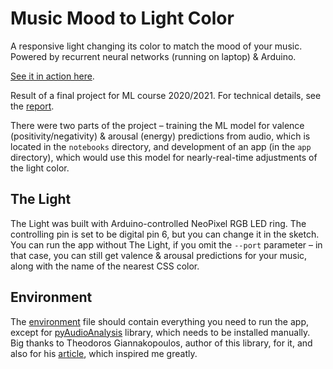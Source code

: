 
# Music Mood to Light Color

A responsive light changing its color to match the mood of your music. Powered by recurrent neural networks (running on laptop) & Arduino. 

[See it in action here](https://youtu.be/xi0QlckEt9w).

Result of a final project for ML course 2020/2021. For technical details, see the [report](report.pdf). 

There were two parts of the project – training the ML model for valence (positivity/negativity) & arousal (energy) predictions from audio, which is located in the `notebooks` directory, and development of an app (in the `app` directory), which would use this model for nearly-real-time adjustments of the light color.

## The Light

The Light was built with Arduino-controlled NeoPixel RGB LED ring. The controlling pin is set to be digital pin 6, but you can change it in the sketch. You can run the app without The Light, if you omit the `--port` parameter – in that case, you can still get valence & arousal predictions for your music, along with the name of the nearest CSS color.

## Environment

The [environment](app/environment.yml) file should contain everything you need to run the app, except for [pyAudioAnalysis](https://github.com/tyiannak/pyAudioAnalysis) library, which needs to be installed manually. Big thanks to Theodoros Giannakopoulos, author of this library, for it, and also for his [article](https://hackernoon.com/how-to-use-machine-learning-to-color-your-lighting-based-on-music-mood-bi163u8l), which inspired me greatly.
